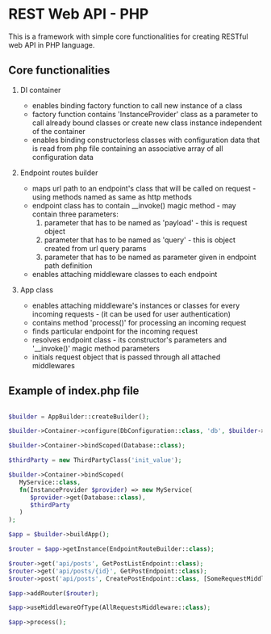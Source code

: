 # REST Web API - PHP

This is a framework with simple core functionalities for creating RESTful web API in PHP language.

## Core functionalities
1. DI container
   - enables binding factory function to call new instance of a class
   - factory function contains 'InstanceProvider' class as a parameter to call already bound classes or create new class instance independent of the container
   - enables binding constructorless classes with configuration data that is read from php file containing an associative array of all configuration data

2. Endpoint routes builder
   - maps url path to an endpoint's class that will be called on request - using methods named as same as http methods
   - endpoint class has to contain __invoke() magic method - may contain three parameters:
     1. parameter that has to be named as 'payload' - this is request object
     2. parameter that has to be named as 'query' - this is object created from url query params
     3. parameter that has to be named as parameter given in endpoint path definition
   - enables attaching middleware classes to each endpoint
  
3. App class
   - enables attaching middleware's instances or classes for every incoming requests - (it can be used for user authentication)
   - contains method 'process()' for processing an incoming request
   - finds particular endpoint for the incoming request
   - resolves endpoint class - its constructor's parameters and '__invoke()' magic method parameters
   - initials request object that is passed through all attached middlewares

## Example of index.php file
``` php

$builder = AppBuilder::createBuilder();

$builder->Container->configure(DbConfiguration::class, 'db', $builder->Configuration);

$builder->Container->bindScoped(Database::class);

$thirdParty = new ThirdPartyClass('init_value');

$builder->Container->bindScoped(
   MyService::class, 
   fn(InstanceProvider $provider) => new MyService(
      $provider->get(Database::class),
      $thirdParty
   )
);

$app = $builder->buildApp();

$router = $app->getInstance(EndpointRouteBuilder::class);

$router->get('api/posts', GetPostListEndpoint::class);
$router->get('api/posts/{id}', GetPostEndpoint::class);
$router->post('api/posts', CreatePostEndpoint::class, [SomeRequestMiddleware::class]);

$app->addRouter($router);

$app->useMiddlewareOfType(AllRequestsMiddleware::class);

$app->process();

```
